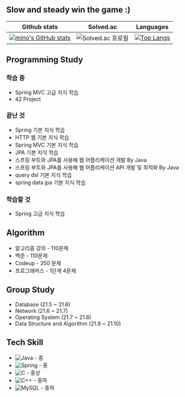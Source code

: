 ## Slow and steady win the game :)

|Github stats|Solved.ac|Languages|
|-|-|-|
|[![mino's GitHub stats](https://github-readme-stats.vercel.app/api?username=mino0310&show_icons=true&theme=gruvbox)](https://github.com/mino0310)|![Solved.ac 프로필](http://mazassumnida.wtf/api/v2/generate_badge?boj=minhkim)|[![Top Langs](https://github-readme-stats.vercel.app/api/top-langs/?username=mino0310)](https://github.com/anuraghazra/github-readme-stats)

## Programming Study
### 학습 중
- Spring MVC 고급 지식 학습
- 42 Project

### 끝난 것
- Spring 기본 지식 학습
- HTTP 웹 기본 지식 학습
- Spring MVC 기본 지식 학습
- JPA 기본 지식 학습
- 스프링 부트와 JPA를 사용해 웹 어플리케이션 개발 By Java
- 스프링 부트와 JPA를 사용해 웹 어플리케이션 API 개발 및 최적화 By Java
- query dsl 기본 지식 학습
- spring data jpa 기본 지식 학습


### 학습할 것
- Spring 고급 지식 학습

## Algorithm
- 알고리즘 강의 - 110문제
- 백준 - 110문제
- Codeup - 350 문제
- 프로그래머스 - 1단계 4문제

## Group Study
- Database (21.5 ~ 21.6)
- Network (21.6 ~ 21.7)
- Operating System (21.7 ~ 21.8)
- Data Structure and Algorithm (21.8 ~ 21.10)

## Tech Skill
- <img alt="Java" src="https://img.shields.io/badge/java-%23ED8B00.svg?style=for-the-badge&logo=java&logoColor=white"/> - 중
- <img alt="Spring" src="https://img.shields.io/badge/spring-%236DB33F.svg?style=for-the-badge&logo=spring&logoColor=white"/> - 중
- <img alt="C" src="https://img.shields.io/badge/c-%2300599C.svg?style=for-the-badge&logo=c&logoColor=white"/> - 중상
- <img alt="C++" src="https://img.shields.io/badge/c++-%2300599C.svg?style=for-the-badge&logo=c%2B%2B&logoColor=white"/> - 중하
- <img alt="MySQL" src="https://img.shields.io/badge/mysql-%2300f.svg?style=for-the-badge&logo=mysql&logoColor=white"/> - 중하
